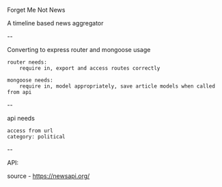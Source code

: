 Forget Me Not News

A timeline based news aggregator


--

Converting to express router and mongoose usage

	router needs: 
		require in, export and access routes correctly

	mongoose needs:
		require in, model appropriately, save article models when called from api

--

api needs

	access from url
	category: political


--

API:


source - https://newsapi.org/
